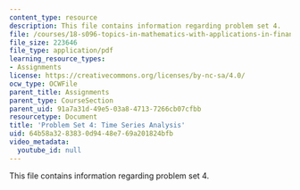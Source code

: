 ```yaml
---
content_type: resource
description: This file contains information regarding problem set 4.
file: /courses/18-s096-topics-in-mathematics-with-applications-in-finance-fall-2013/64b58a3283830d9448e769a201824bfb_MIT18_S096F13_pset4.pdf
file_size: 223646
file_type: application/pdf
learning_resource_types:
- Assignments
license: https://creativecommons.org/licenses/by-nc-sa/4.0/
ocw_type: OCWFile
parent_title: Assignments
parent_type: CourseSection
parent_uid: 91a7a31d-49e5-03a8-4713-7266cb07cfbb
resourcetype: Document
title: 'Problem Set 4: Time Series Analysis'
uid: 64b58a32-8383-0d94-48e7-69a201824bfb
video_metadata:
  youtube_id: null
---
```

This file contains information regarding problem set 4.